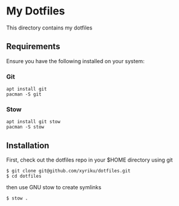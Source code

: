 # My Dotfiles

This directory contains my dotfiles

## Requirements

Ensure you have the following installed on your system:

### Git

```
apt install git
pacman -S git
```
### Stow
```
apt install git stow
pacman -S stow
```

## Installation

First, check out the dotfiles repo in your $HOME directory using git

```
$ git clone git@github.com/xyriku/dotfiles.git
$ cd dotfiles
```

then use GNU stow to create symlinks

```
$ stow .
```


